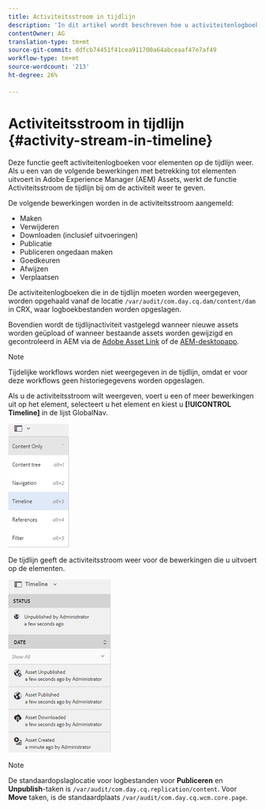 ```yaml
---
title: Activiteitsstroom in tijdlijn
description: 'In dit artikel wordt beschreven hoe u activiteitenlogboeken voor elementen op de tijdlijn kunt weergeven. '
contentOwner: AG
translation-type: tm+mt
source-git-commit: ddfcb74451f41cea911700a64abceaaf47e7af49
workflow-type: tm+mt
source-wordcount: '213'
ht-degree: 26%

---
```



# Activiteitsstroom in tijdlijn {#activity-stream-in-timeline}

Deze functie geeft activiteitenlogboeken voor elementen op de tijdlijn weer. Als u een van de volgende bewerkingen met betrekking tot elementen uitvoert in Adobe Experience Manager (AEM) Assets, werkt de functie Activiteitsstroom de tijdlijn bij om de activiteit weer te geven.

De volgende bewerkingen worden in de activiteitsstroom aangemeld:

* Maken
* Verwijderen
* Downloaden (inclusief uitvoeringen)
* Publicatie
* Publiceren ongedaan maken
* Goedkeuren
* Afwijzen
* Verplaatsen

De activiteitenlogboeken die in de tijdlijn moeten worden weergegeven, worden opgehaald vanaf de locatie `/var/audit/com.day.cq.dam/content/dam` in CRX, waar logboekbestanden worden opgeslagen. 

Bovendien wordt de tijdlijnactiviteit vastgelegd wanneer nieuwe assets worden geüpload of wanneer bestaande assets worden gewijzigd en gecontroleerd in AEM via de [Adobe Asset Link](https://helpx.adobe.com/nl/enterprise/using/manage-assets-using-adobe-asset-link.html) of de [AEM-desktopapp](https://experienceleague.adobe.com/docs/experience-manager-desktop-app/using/introduction.html).

>[!NOTE]
>
>Tijdelijke workflows worden niet weergegeven in de tijdlijn, omdat er voor deze workflows geen historiegegevens worden opgeslagen.

Als u de activiteitsstroom wilt weergeven, voert u een of meer bewerkingen uit op het element, selecteert u het element en kiest u **[!UICONTROL Timeline]** in de lijst GlobalNav.

![timeline-3](assets/timeline-3.png)

De tijdlijn geeft de activiteitsstroom weer voor de bewerkingen die u uitvoert op de elementen.

![activity_stream](assets/activity_stream.png)

>[!NOTE]
>
>De standaardopslaglocatie voor logbestanden voor **Publiceren** en **Unpublish**-taken is `/var/audit/com.day.cq.replication/content`. Voor **Move** taken, is de standaardplaats `/var/audit/com.day.cq.wcm.core.page`.
